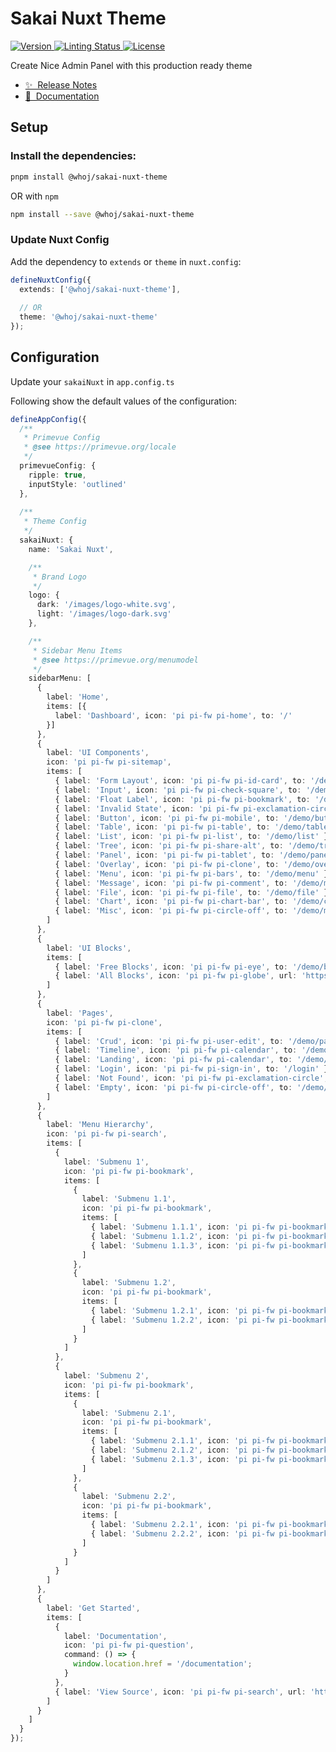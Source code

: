 # Sakai Nuxt Theme

<p>
  <a href="https://www.npmjs.com/package/@whoj/sakai-nuxt-theme">
    <img src="https://badgen.net/npm/v/@whoj/sakai-nuxt-theme?icon=npm&color=green&label=" alt="Version">
  </a>
  <a href="https://github.com/who-jonson/sakai-nuxt-theme">
    <img src="https://badgen.net/github/checks/node-formidable/node-formidable/master/macos?icon=github&label=" alt="Linting Status">
  </a>
  <a href="https://github.com/who-jonson/sakai-nuxt-theme/blob/master/LICENSE">
    <img src="https://badgen.net/npm/license/@whoj/sakai-nuxt-theme" alt="License">
  </a>
</p>


Create Nice Admin Panel with this production ready theme


- [✨ &nbsp;Release Notes](/CHANGELOG.md)
- [📖 &nbsp;Documentation](https://sakai-nuxt-theme.vercel.app)

## Setup

### Install the dependencies:

```bash
pnpm install @whoj/sakai-nuxt-theme 
```

OR with `npm`
```bash
npm install --save @whoj/sakai-nuxt-theme
```
### Update Nuxt Config

Add the dependency to `extends` or `theme` in `nuxt.config`:

```ts
defineNuxtConfig({
  extends: ['@whoj/sakai-nuxt-theme'],
  
  // OR
  theme: '@whoj/sakai-nuxt-theme'
});
```

## Configuration

Update your `sakaiNuxt` in `app.config.ts`


Following show the default values of the configuration:

```ts
defineAppConfig({
  /**
   * Primevue Config
   * @see https://primevue.org/locale
   */
  primevueConfig: {
    ripple: true,
    inputStyle: 'outlined'
  },
  
  /**
   * Theme Config
   */
  sakaiNuxt: {
    name: 'Sakai Nuxt',

    /**
     * Brand Logo
     */
    logo: {
      dark: '/images/logo-white.svg',
      light: '/images/logo-dark.svg'
    },

    /**
     * Sidebar Menu Items
     * @see https://primevue.org/menumodel
     */
    sidebarMenu: [
      {
        label: 'Home',
        items: [{
          label: 'Dashboard', icon: 'pi pi-fw pi-home', to: '/'
        }]
      },
      {
        label: 'UI Components',
        icon: 'pi pi-fw pi-sitemap',
        items: [
          { label: 'Form Layout', icon: 'pi pi-fw pi-id-card', to: '/demo/formlayout' },
          { label: 'Input', icon: 'pi pi-fw pi-check-square', to: '/demo/input' },
          { label: 'Float Label', icon: 'pi pi-fw pi-bookmark', to: '/demo/floatlabel' },
          { label: 'Invalid State', icon: 'pi pi-fw pi-exclamation-circle', to: '/demo/invalidstate' },
          { label: 'Button', icon: 'pi pi-fw pi-mobile', to: '/demo/button' },
          { label: 'Table', icon: 'pi pi-fw pi-table', to: '/demo/table' },
          { label: 'List', icon: 'pi pi-fw pi-list', to: '/demo/list' },
          { label: 'Tree', icon: 'pi pi-fw pi-share-alt', to: '/demo/tree' },
          { label: 'Panel', icon: 'pi pi-fw pi-tablet', to: '/demo/panel' },
          { label: 'Overlay', icon: 'pi pi-fw pi-clone', to: '/demo/overlay' },
          { label: 'Menu', icon: 'pi pi-fw pi-bars', to: '/demo/menu' },
          { label: 'Message', icon: 'pi pi-fw pi-comment', to: '/demo/messages' },
          { label: 'File', icon: 'pi pi-fw pi-file', to: '/demo/file' },
          { label: 'Chart', icon: 'pi pi-fw pi-chart-bar', to: '/demo/chart' },
          { label: 'Misc', icon: 'pi pi-fw pi-circle-off', to: '/demo/misc' }
        ]
      },
      {
        label: 'UI Blocks',
        items: [
          { label: 'Free Blocks', icon: 'pi pi-fw pi-eye', to: '/demo/blocks', badge: 'NEW' },
          { label: 'All Blocks', icon: 'pi pi-fw pi-globe', url: 'https://www.primefaces.org/primeblocks-vue' }
        ]
      },
      {
        label: 'Pages',
        icon: 'pi pi-fw pi-clone',
        items: [
          { label: 'Crud', icon: 'pi pi-fw pi-user-edit', to: '/demo/pages/crud' },
          { label: 'Timeline', icon: 'pi pi-fw pi-calendar', to: '/demo/pages/timeline' },
          { label: 'Landing', icon: 'pi pi-fw pi-calendar', to: '/demo/pages/landing' },
          { label: 'Login', icon: 'pi pi-fw pi-sign-in', to: '/login' },
          { label: 'Not Found', icon: 'pi pi-fw pi-exclamation-circle', to: '/notfound' },
          { label: 'Empty', icon: 'pi pi-fw pi-circle-off', to: '/demo/pages/empty' }
        ]
      },
      {
        label: 'Menu Hierarchy',
        icon: 'pi pi-fw pi-search',
        items: [
          {
            label: 'Submenu 1',
            icon: 'pi pi-fw pi-bookmark',
            items: [
              {
                label: 'Submenu 1.1',
                icon: 'pi pi-fw pi-bookmark',
                items: [
                  { label: 'Submenu 1.1.1', icon: 'pi pi-fw pi-bookmark' },
                  { label: 'Submenu 1.1.2', icon: 'pi pi-fw pi-bookmark' },
                  { label: 'Submenu 1.1.3', icon: 'pi pi-fw pi-bookmark' }
                ]
              },
              {
                label: 'Submenu 1.2',
                icon: 'pi pi-fw pi-bookmark',
                items: [
                  { label: 'Submenu 1.2.1', icon: 'pi pi-fw pi-bookmark' },
                  { label: 'Submenu 1.2.2', icon: 'pi pi-fw pi-bookmark' }
                ]
              }
            ]
          },
          {
            label: 'Submenu 2',
            icon: 'pi pi-fw pi-bookmark',
            items: [
              {
                label: 'Submenu 2.1',
                icon: 'pi pi-fw pi-bookmark',
                items: [
                  { label: 'Submenu 2.1.1', icon: 'pi pi-fw pi-bookmark' },
                  { label: 'Submenu 2.1.2', icon: 'pi pi-fw pi-bookmark' },
                  { label: 'Submenu 2.1.3', icon: 'pi pi-fw pi-bookmark' }
                ]
              },
              {
                label: 'Submenu 2.2',
                icon: 'pi pi-fw pi-bookmark',
                items: [
                  { label: 'Submenu 2.2.1', icon: 'pi pi-fw pi-bookmark' },
                  { label: 'Submenu 2.2.2', icon: 'pi pi-fw pi-bookmark' }
                ]
              }
            ]
          }
        ]
      },
      {
        label: 'Get Started',
        items: [
          {
            label: 'Documentation',
            icon: 'pi pi-fw pi-question',
            command: () => {
              window.location.href = '/documentation';
            }
          },
          { label: 'View Source', icon: 'pi pi-fw pi-search', url: 'https://github.com/who-jonson/sakai-nuxt' }
        ]
      }
    ]
  }
});

```
